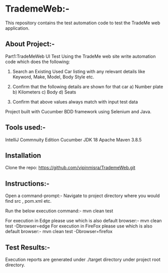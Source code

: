 # TrademeWeb:-
This repository contains the test automation code to test the TradeMe web application. 

## About Project:-
Part1:TradeMeWeb UI Test
Using the TradeMe web site write automation code which does the following:
1) Search an Existing Used Car listing with any relevant details like Keyword, Make, Model, 	Body Style etc.
2) Confirm that the following details are shown for that car
	a) Number plate
	b) Kilometers
	c) Body
	d) Seats

3) Confirm that above values always match with input test data

Project built with Cucumber BDD framework using Selenium and Java.

## Tools used:-
IntelliJ Commnuity Edition
Cucumber
JDK 18
Apache Maven 3.8.5

## Installation
Clone the repo:
https://github.com/vipinmisra/TrademeWeb.git

## Instructions:-

Open a command-prompt:- 
Navigate to project directory where you would find src , pom.xml etc.

Run the below  execution command:-
mvn clean test

For execution in Edge please use which is also default browser:-
mvn clean test  -Dbrowser=edge
For execution in FireFox please use which is also default browser:-
mvn clean test  -Dbrowser=firefox

## Test Results:-
Execution reports are generated under ./target directory under project root directory.

